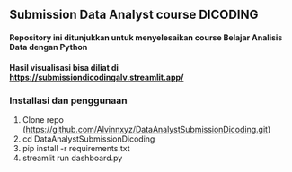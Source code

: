 ## Submission Data Analyst course DICODING 
#### Repository ini ditunjukkan untuk menyelesaikan course Belajar Analisis Data dengan Python
#### Hasil visualisasi bisa diliat di https://submissiondicodingalv.streamlit.app/ 
### Installasi dan penggunaan 
1. Clone repo (https://github.com/Alvinnxyz/DataAnalystSubmissionDicoding.git)
2. cd DataAnalystSubmissionDicoding
3. pip install -r requirements.txt
4. streamlit run dashboard.py
